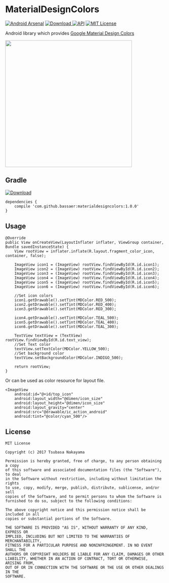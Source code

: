 # MaterialDesignColors

[![Android Arsenal](https://img.shields.io/badge/Android%20Arsenal-MaterialDesignColors-red.svg?style=flat)](https://android-arsenal.com/details/1/5384)
[![Download](https://api.bintray.com/packages/tnakayama/MaterialDesignColors/materialdesigncolors/images/download.svg) ](https://bintray.com/tnakayama/MaterialDesignColors/materialdesigncolors/_latestVersion)
[![API](https://img.shields.io/badge/API-9%2B-blue.svg?style=flat)](https://android-arsenal.com/api?level=9)
[![MIT License](http://img.shields.io/badge/license-MIT-blue.svg?style=flat)](https://github.com/bassaer/MaterialDesignColors/blob/master/LICENSE)

Android library which provides [Google Material Design Colors](https://material.io/guidelines/style/color.html)

<img src="https://github.com/bassaer/MaterialDesignColors/blob/develop/images/mdc_screen.png" height="400">

## Gradle

[![Download](https://api.bintray.com/packages/tnakayama/MaterialDesignColors/materialdesigncolors/images/download.svg) ](https://bintray.com/tnakayama/MaterialDesignColors/materialdesigncolors/_latestVersion)

```
dependencies {
    compile 'com.github.bassaer:materialdesigncolors:1.0.0'
}
```

## Usage


```
@Override
public View onCreateView(LayoutInflater inflater, ViewGroup container, Bundle savedInstanceState) {
    View rootView = inflater.inflate(R.layout.fragment_color_icon, container, false);

    ImageView icon1 = (ImageView) rootView.findViewById(R.id.icon1);
    ImageView icon2 = (ImageView) rootView.findViewById(R.id.icon2);
    ImageView icon3 = (ImageView) rootView.findViewById(R.id.icon3);
    ImageView icon4 = (ImageView) rootView.findViewById(R.id.icon4);
    ImageView icon5 = (ImageView) rootView.findViewById(R.id.icon5);
    ImageView icon6 = (ImageView) rootView.findViewById(R.id.icon6);

    //Set icon colors
    icon1.getDrawable().setTint(MDColor.RED_500);
    icon2.getDrawable().setTint(MDColor.RED_400);
    icon3.getDrawable().setTint(MDColor.RED_300);

    icon4.getDrawable().setTint(MDColor.TEAL_500);
    icon5.getDrawable().setTint(MDColor.TEAL_400);
    icon6.getDrawable().setTint(MDColor.TEAL_300);

    TextView textView = (TextView) rootView.findViewById(R.id.text_view);
    //Set Text color
    textView.setTextColor(MDColor.YELLOW_500);
    //Set background color
    textView.setBackgroundColor(MDColor.INDIGO_500);

    return rootView;
}

```

Or can be used as color resource for layout file.
 
```
<ImageView
    android:id="@+id/top_icon"
    android:layout_width="@dimen/icon_size"
    android:layout_height="@dimen/icon_size"
    android:layout_gravity="center"
    android:src="@drawable/ic_action_android"
    android:tint="@color/cyan_500"/>
```

## License

```
MIT License

Copyright (c) 2017 Tsubasa Nakayama

Permission is hereby granted, free of charge, to any person obtaining a copy
of this software and associated documentation files (the "Software"), to deal
in the Software without restriction, including without limitation the rights
to use, copy, modify, merge, publish, distribute, sublicense, and/or sell
copies of the Software, and to permit persons to whom the Software is
furnished to do so, subject to the following conditions:

The above copyright notice and this permission notice shall be included in all
copies or substantial portions of the Software.

THE SOFTWARE IS PROVIDED "AS IS", WITHOUT WARRANTY OF ANY KIND, EXPRESS OR
IMPLIED, INCLUDING BUT NOT LIMITED TO THE WARRANTIES OF MERCHANTABILITY,
FITNESS FOR A PARTICULAR PURPOSE AND NONINFRINGEMENT. IN NO EVENT SHALL THE
AUTHORS OR COPYRIGHT HOLDERS BE LIABLE FOR ANY CLAIM, DAMAGES OR OTHER
LIABILITY, WHETHER IN AN ACTION OF CONTRACT, TORT OR OTHERWISE, ARISING FROM,
OUT OF OR IN CONNECTION WITH THE SOFTWARE OR THE USE OR OTHER DEALINGS IN THE
SOFTWARE.
```
